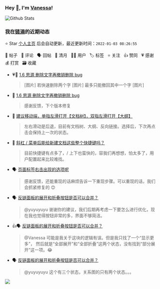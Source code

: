### Hey 👋, I'm [Vanessa](http://vanessa.b3log.org/)!

![Github Stats](https://github-readme-stats.vercel.app/api?username=Vanessa219&show_icons=true)

<!--events start -->

### 我在[链滴](https://ld246.com)的近期动态

⭐️ Star [个人主页](https://github.com/Vanessa219/Vanessa219) 后会自动更新，最近更新时间：`2022-01-03 08:26:55`

📝 帖子 &nbsp; 💬 评论 &nbsp; 🗣 回帖 &nbsp; 🌙 清月 &nbsp; 👨‍💻 用户 &nbsp; 🏷️ 标签 &nbsp; ⭐️ 关注 &nbsp; 👍 赞同 &nbsp; 💗 感谢 &nbsp; 💰 打赏 &nbsp; 🗃 收藏

* 💗📝 [1.6 思源 删除文字再撤销删除 bug](https://ld246.com/article/1641039650671)

  > [图片] 若快速删除两个字 [图片] 最多只能撤回其中一个字 [图片]
* 💬 [1.6 思源 删除文字再撤销删除 bug](https://ld246.com/article/1641039650671/comment/1641052841341#comments)

  > 感谢反馈，下个版本修复
* 💬 [建议移动端，单指左滑打开【文档树】，双指左滑打开【大纲】](https://ld246.com/article/1641010265163/comment/1641035370273#comments)

  > 左右滑动是后退，目前有文档树、大纲、反向链接。选择后，下次再点击会保持上一次的状态。
* 💬 [斜杠 / 菜单后能给新建文档这些整个快捷键吗？](https://ld246.com/article/1640846779770/comment/1641003103296#comments)

  > 目前快捷键有点多了，/ 上下也蛮快的，容我们再想想，怕太多了，用户配置起来比较难找。
* 🗣 [页面标签右击出现的选项呢](https://ld246.com/article/1640912824960/comment/1640941386918#comments)

  > 感谢反馈，还能重现的话麻烦告诉一下重现步骤。可以重现的话，我们会抓紧修复的 😊
* 🗣 [反链面板的展开和折叠按钮是否可以合并？](https://ld246.com/article/1640336448345/comment/1640830003756#comments)

  > @yuyuyuyu 谢谢你的建议，我们后期再考虑一下要怎么进行优化，现在我也觉得按钮非常的多，界面不够简洁。
* 👍🗣 [反链面板的展开和折叠按钮是否可以合并？](https://ld246.com/article/1640336448345/comment/1640830003756#comments)

  > @Vanessa 可能是我关于这块的逻辑有误。但是我只找了一个“显示更多”， 然后就是“全部展开”和“全部折叠”这两个状态，没有找到“部分展开”这一项。😂
* 🗣 [反链面板的展开和折叠按钮是否可以合并？](https://ld246.com/article/1640336448345/comment/1640830003756#comments)

  > @yuyuyuyu 这个有三个状态，关系图的只有两个状态。。。


<!--events end -->

<a title="Hits" target="_blank" href="https://github.com/Vanessa219/Vanessa219"><img src="https://hits.b3log.org/Vanessa219/Vanessa219.svg"></a>
